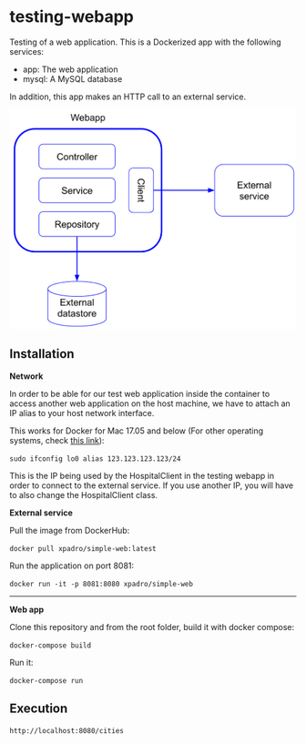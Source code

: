 # testing-webapp

Testing of a web application. This is a Dockerized app with the following services:

- app: The web application
- mysql: A MySQL database

In addition, this app makes an HTTP call to an external service.

![app diagram](./src/main/resources/images/testing_webapp.png)



## Installation
**Network**

In order to be able for our test web application inside the container to access another web application on the host machine, we have to attach an IP alias to your host network interface.
 
This works for Docker for Mac 17.05 and below (For other operating systems, check [this link](https://stackoverflow.com/a/31328031/1900288)):

`sudo ifconfig lo0 alias 123.123.123.123/24`

This is the IP being used by the HospitalClient in the testing webapp in order to connect to the external service. If you use another IP, you will have to also change the HospitalClient class.

**External service**

Pull the image from DockerHub:

`docker pull xpadro/simple-web:latest`

Run the application on port 8081:

`docker run -it -p 8081:8080 xpadro/simple-web`

****

**Web app**

Clone this repository and from the root folder, build it with docker compose:

`docker-compose build`

Run it:

`docker-compose run`


## Execution

`http://localhost:8080/cities`